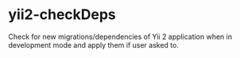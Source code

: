 # yii2-checkDeps
Check for new migrations/dependencies of Yii 2 application when in development mode and apply them if user asked to.
